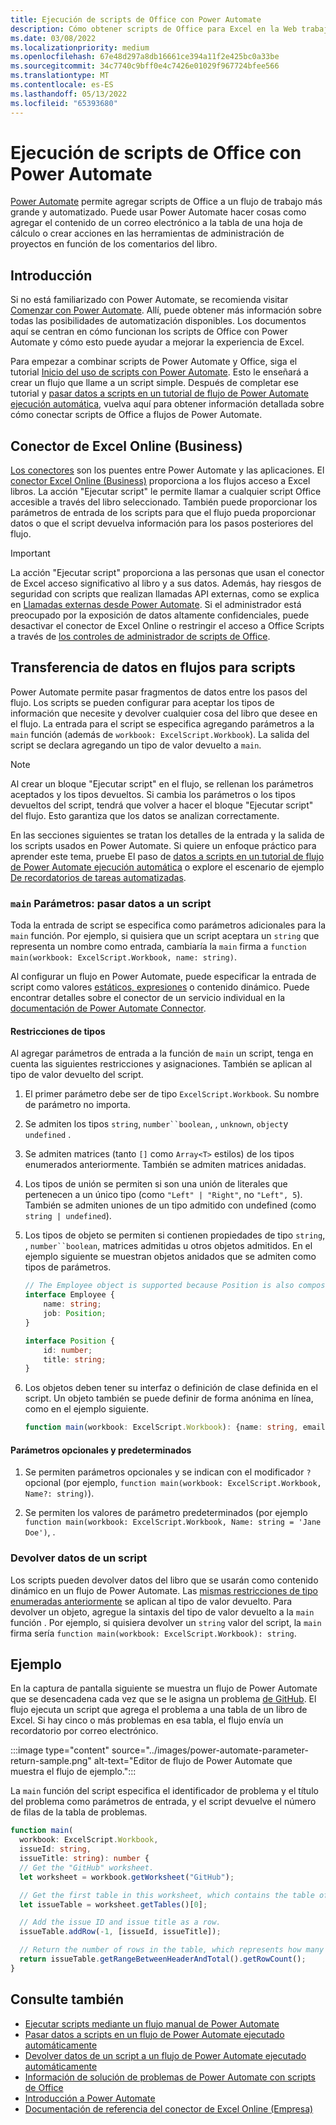 ```yaml
---
title: Ejecución de scripts de Office con Power Automate
description: Cómo obtener scripts de Office para Excel en la Web trabajar con un flujo de trabajo de Power Automate.
ms.date: 03/08/2022
ms.localizationpriority: medium
ms.openlocfilehash: 67e48d297a8db16661ce394a11f2e425bc0a33be
ms.sourcegitcommit: 34c7740c9bff0e4c7426e01029f967724bfee566
ms.translationtype: MT
ms.contentlocale: es-ES
ms.lasthandoff: 05/13/2022
ms.locfileid: "65393680"
---
```

# <a name="run-office-scripts-with-power-automate"></a>Ejecución de scripts de Office con Power Automate

[Power Automate](https://flow.microsoft.com) permite agregar scripts de Office a un flujo de trabajo más grande y automatizado. Puede usar Power Automate hacer cosas como agregar el contenido de un correo electrónico a la tabla de una hoja de cálculo o crear acciones en las herramientas de administración de proyectos en función de los comentarios del libro.

## <a name="get-started"></a>Introducción

Si no está familiarizado con Power Automate, se recomienda visitar [Comenzar con Power Automate](/power-automate/getting-started). Allí, puede obtener más información sobre todas las posibilidades de automatización disponibles. Los documentos aquí se centran en cómo funcionan los scripts de Office con Power Automate y cómo esto puede ayudar a mejorar la experiencia de Excel.

Para empezar a combinar scripts de Power Automate y Office, siga el tutorial [Inicio del uso de scripts con Power Automate](../tutorials/excel-power-automate-manual.md). Esto le enseñará a crear un flujo que llame a un script simple. Después de completar ese tutorial y [pasar datos a scripts en un tutorial de flujo de Power Automate ejecución automática](../tutorials/excel-power-automate-trigger.md), vuelva aquí para obtener información detallada sobre cómo conectar scripts de Office a flujos de Power Automate.

## <a name="excel-online-business-connector"></a>Conector de Excel Online (Business)

[Los conectores](/connectors/connectors) son los puentes entre Power Automate y las aplicaciones. El [conector Excel Online (Business)](/connectors/excelonlinebusiness) proporciona a los flujos acceso a Excel libros. La acción "Ejecutar script" le permite llamar a cualquier script Office accesible a través del libro seleccionado. También puede proporcionar los parámetros de entrada de los scripts para que el flujo pueda proporcionar datos o que el script devuelva información para los pasos posteriores del flujo.

> [!IMPORTANT]
> La acción "Ejecutar script" proporciona a las personas que usan el conector de Excel acceso significativo al libro y a sus datos. Además, hay riesgos de seguridad con scripts que realizan llamadas API externas, como se explica en [Llamadas externas desde Power Automate](external-calls.md). Si el administrador está preocupado por la exposición de datos altamente confidenciales, puede desactivar el conector de Excel Online o restringir el acceso a Office Scripts a través de [los controles de administrador de scripts de Office](/microsoft-365/admin/manage/manage-office-scripts-settings).

## <a name="data-transfer-in-flows-for-scripts"></a>Transferencia de datos en flujos para scripts

Power Automate permite pasar fragmentos de datos entre los pasos del flujo. Los scripts se pueden configurar para aceptar los tipos de información que necesite y devolver cualquier cosa del libro que desee en el flujo. La entrada para el script se especifica agregando parámetros a la `main` función (además de `workbook: ExcelScript.Workbook`). La salida del script se declara agregando un tipo de valor devuelto a `main`.

> [!NOTE]
> Al crear un bloque "Ejecutar script" en el flujo, se rellenan los parámetros aceptados y los tipos devueltos. Si cambia los parámetros o los tipos devueltos del script, tendrá que volver a hacer el bloque "Ejecutar script" del flujo. Esto garantiza que los datos se analizan correctamente.

En las secciones siguientes se tratan los detalles de la entrada y la salida de los scripts usados en Power Automate. Si quiere un enfoque práctico para aprender este tema, pruebe El paso de [datos a scripts en un tutorial de flujo de Power Automate ejecución automática](../tutorials/excel-power-automate-trigger.md) o explore el escenario de ejemplo [De recordatorios de tareas automatizadas](../resources/scenarios/task-reminders.md).

### <a name="main-parameters-pass-data-to-a-script"></a>`main` Parámetros: pasar datos a un script

Toda la entrada de script se especifica como parámetros adicionales para la `main` función. Por ejemplo, si quisiera que un script aceptara un `string` que representa un nombre como entrada, cambiaría la `main` firma a `function main(workbook: ExcelScript.Workbook, name: string)`.

Al configurar un flujo en Power Automate, puede especificar la entrada de script como valores [estáticos, expresiones](/power-automate/use-expressions-in-conditions) o contenido dinámico. Puede encontrar detalles sobre el conector de un servicio individual en la [documentación de Power Automate Connector](/connectors/).

#### <a name="type-restrictions"></a>Restricciones de tipos

Al agregar parámetros de entrada a la función de `main` un script, tenga en cuenta las siguientes restricciones y asignaciones. También se aplican al tipo de valor devuelto del script.

1. El primer parámetro debe ser de tipo `ExcelScript.Workbook`. Su nombre de parámetro no importa.

1. Se admiten los tipos `string`, `number``boolean`, , `unknown`, `object`y `undefined` .

1. Se admiten matrices (tanto `[]` como `Array<T>` estilos) de los tipos enumerados anteriormente. También se admiten matrices anidadas.

1. Los tipos de unión se permiten si son una unión de literales que pertenecen a un único tipo (como `"Left" | "Right"`, no `"Left", 5`). También se admiten uniones de un tipo admitido con undefined (como `string | undefined`).

1. Los tipos de objeto se permiten si contienen propiedades de tipo `string`, , `number``boolean`, matrices admitidas u otros objetos admitidos. En el ejemplo siguiente se muestran objetos anidados que se admiten como tipos de parámetros.

    ```TypeScript
    // The Employee object is supported because Position is also composed of supported types.
    interface Employee {
        name: string;
        job: Position;
    }

    interface Position {
        id: number;
        title: string;
    }
    ```

1. Los objetos deben tener su interfaz o definición de clase definida en el script. Un objeto también se puede definir de forma anónima en línea, como en el ejemplo siguiente.

    ```TypeScript
    function main(workbook: ExcelScript.Workbook): {name: string, email: string}
    ```

#### <a name="optional-and-default-parameters"></a>Parámetros opcionales y predeterminados

1. Se permiten parámetros opcionales y se indican con el modificador `?` opcional (por ejemplo, `function main(workbook: ExcelScript.Workbook, Name?: string)`).

1. Se permiten los valores de parámetro predeterminados (por ejemplo `function main(workbook: ExcelScript.Workbook, Name: string = 'Jane Doe')`, .

### <a name="return-data-from-a-script"></a>Devolver datos de un script

Los scripts pueden devolver datos del libro que se usarán como contenido dinámico en un flujo de Power Automate. Las [mismas restricciones de tipo enumeradas anteriormente](#type-restrictions) se aplican al tipo de valor devuelto. Para devolver un objeto, agregue la sintaxis del tipo de valor devuelto a la `main` función . Por ejemplo, si quisiera devolver un `string` valor del script, la `main` firma sería `function main(workbook: ExcelScript.Workbook): string`.

## <a name="example"></a>Ejemplo

En la captura de pantalla siguiente se muestra un flujo de Power Automate que se desencadena cada vez que se le asigna un problema [de GitHub](https://github.com/). El flujo ejecuta un script que agrega el problema a una tabla de un libro de Excel. Si hay cinco o más problemas en esa tabla, el flujo envía un recordatorio por correo electrónico.

:::image type="content" source="../images/power-automate-parameter-return-sample.png" alt-text="Editor de flujo de Power Automate que muestra el flujo de ejemplo.":::

La `main` función del script especifica el identificador de problema y el título del problema como parámetros de entrada, y el script devuelve el número de filas de la tabla de problemas.

```TypeScript
function main(
  workbook: ExcelScript.Workbook,
  issueId: string,
  issueTitle: string): number {
  // Get the "GitHub" worksheet.
  let worksheet = workbook.getWorksheet("GitHub");

  // Get the first table in this worksheet, which contains the table of GitHub issues.
  let issueTable = worksheet.getTables()[0];

  // Add the issue ID and issue title as a row.
  issueTable.addRow(-1, [issueId, issueTitle]);

  // Return the number of rows in the table, which represents how many issues are assigned to this user.
  return issueTable.getRangeBetweenHeaderAndTotal().getRowCount();
}
```

## <a name="see-also"></a>Consulte también

- [Ejecutar scripts mediante un flujo manual de Power Automate](../tutorials/excel-power-automate-manual.md)
- [Pasar datos a scripts en un flujo de Power Automate ejecutado automáticamente](../tutorials/excel-power-automate-trigger.md)
- [Devolver datos de un script a un flujo de Power Automate ejecutado automáticamente](../tutorials/excel-power-automate-returns.md)
- [Información de solución de problemas de Power Automate con scripts de Office](../testing/power-automate-troubleshooting.md)
- [Introducción a Power Automate](/power-automate/getting-started)
- [Documentación de referencia del conector de Excel Online (Empresa)](/connectors/excelonlinebusiness/)
